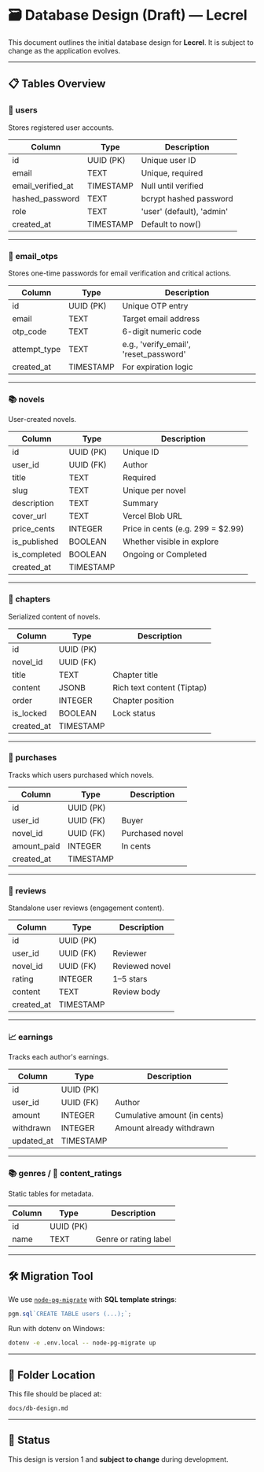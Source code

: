 # 🗃 Database Design (Draft) — Lecrel

This document outlines the initial database design for **Lecrel**. It is subject to change as the application evolves.

---

## 📋 Tables Overview

### 🧑 users

Stores registered user accounts.

| Column            | Type      | Description               |
| ----------------- | --------- | ------------------------- |
| id                | UUID (PK) | Unique user ID            |
| email             | TEXT      | Unique, required          |
| email_verified_at | TIMESTAMP | Null until verified       |
| hashed_password   | TEXT      | bcrypt hashed password    |
| role              | TEXT      | 'user' (default), 'admin' |
| created_at        | TIMESTAMP | Default to now()          |

---

### 🔐 email_otps

Stores one-time passwords for email verification and critical actions.

| Column       | Type      | Description                            |
| ------------ | --------- | -------------------------------------- |
| id           | UUID (PK) | Unique OTP entry                       |
| email        | TEXT      | Target email address                   |
| otp_code     | TEXT      | 6-digit numeric code                   |
| attempt_type | TEXT      | e.g., 'verify_email', 'reset_password' |
| created_at   | TIMESTAMP | For expiration logic                   |

---

### 📚 novels

User-created novels.

| Column       | Type      | Description                        |
| ------------ | --------- | ---------------------------------- |
| id           | UUID (PK) | Unique ID                          |
| user_id      | UUID (FK) | Author                             |
| title        | TEXT      | Required                           |
| slug         | TEXT      | Unique per novel                   |
| description  | TEXT      | Summary                            |
| cover_url    | TEXT      | Vercel Blob URL                    |
| price_cents  | INTEGER   | Price in cents (e.g. 299 = \$2.99) |
| is_published | BOOLEAN   | Whether visible in explore         |
| is_completed | BOOLEAN   | Ongoing or Completed               |
| created_at   | TIMESTAMP |                                    |

---

### 📝 chapters

Serialized content of novels.

| Column     | Type      | Description                |
| ---------- | --------- | -------------------------- |
| id         | UUID (PK) |                            |
| novel_id   | UUID (FK) |                            |
| title      | TEXT      | Chapter title              |
| content    | JSONB     | Rich text content (Tiptap) |
| order      | INTEGER   | Chapter position           |
| is_locked  | BOOLEAN   | Lock status                |
| created_at | TIMESTAMP |                            |

---

### 💸 purchases

Tracks which users purchased which novels.

| Column      | Type      | Description     |
| ----------- | --------- | --------------- |
| id          | UUID (PK) |                 |
| user_id     | UUID (FK) | Buyer           |
| novel_id    | UUID (FK) | Purchased novel |
| amount_paid | INTEGER   | In cents        |
| created_at  | TIMESTAMP |                 |

---

### 💬 reviews

Standalone user reviews (engagement content).

| Column     | Type      | Description    |
| ---------- | --------- | -------------- |
| id         | UUID (PK) |                |
| user_id    | UUID (FK) | Reviewer       |
| novel_id   | UUID (FK) | Reviewed novel |
| rating     | INTEGER   | 1–5 stars      |
| content    | TEXT      | Review body    |
| created_at | TIMESTAMP |                |

---

### 📈 earnings

Tracks each author's earnings.

| Column     | Type      | Description                  |
| ---------- | --------- | ---------------------------- |
| id         | UUID (PK) |                              |
| user_id    | UUID (FK) | Author                       |
| amount     | INTEGER   | Cumulative amount (in cents) |
| withdrawn  | INTEGER   | Amount already withdrawn     |
| updated_at | TIMESTAMP |                              |

---

### 📚 genres / 🔞 content_ratings

Static tables for metadata.

| Column | Type      | Description           |
| ------ | --------- | --------------------- |
| id     | UUID (PK) |                       |
| name   | TEXT      | Genre or rating label |

---

## 🛠 Migration Tool

We use [`node-pg-migrate`](https://github.com/salsita/node-pg-migrate) with **SQL template strings**:

```ts
pgm.sql`CREATE TABLE users (...);`;
```

Run with dotenv on Windows:

```bash
dotenv -e .env.local -- node-pg-migrate up
```

---

## 📁 Folder Location

This file should be placed at:

```txt
docs/db-design.md
```

---

## 📌 Status

This design is version 1 and **subject to change** during development.
